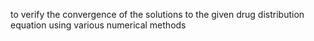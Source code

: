 to verify the convergence of the solutions to the given drug distribution equation using various numerical methods
